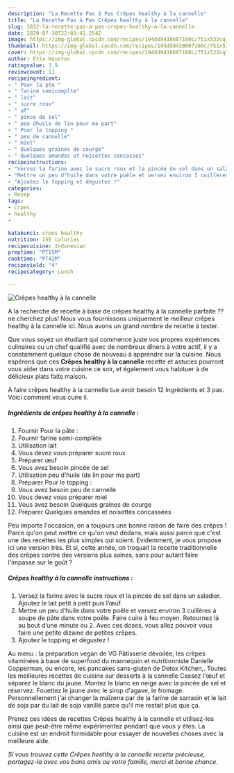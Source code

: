 ```yaml
---
description: "La Recette Pas à Pas Crêpes healthy à la cannelle"
title: "La Recette Pas à Pas Crêpes healthy à la cannelle"
slug: 3812-la-recette-pas-a-pas-crepes-healthy-a-la-cannelle
date: 2020-07-30T22:03:41.254Z
image: https://img-global.cpcdn.com/recipes/194dd9438607160c/751x532cq70/crepes-healthy-a-la-cannelle-photo-principale-de-la-recette.jpg
thumbnail: https://img-global.cpcdn.com/recipes/194dd9438607160c/751x532cq70/crepes-healthy-a-la-cannelle-photo-principale-de-la-recette.jpg
cover: https://img-global.cpcdn.com/recipes/194dd9438607160c/751x532cq70/crepes-healthy-a-la-cannelle-photo-principale-de-la-recette.jpg
author: Etta Houston
ratingvalue: 3.9
reviewcount: 11
recipeingredient:
- " Pour la pte "
- " farine semicomplte"
- " lait"
- " sucre roux"
- " uf"
- " pince de sel"
- " peu dhuile de lin pour ma part"
- " Pour le topping "
- " peu de cannelle"
- " miel"
- " Quelques graines de courge"
- " Quelques amandes et noisettes concasses"
recipeinstructions:
- "Versez la farine avec le sucre roux et la pincée de sel dans un saladier. Ajoutez le lait petit à petit puis l’œuf."
- "Mettre un peu d’huile dans votre poêle et versez environ 3 cuillères à soupe de pâte dans votre poêle. Faire cuire à feu moyen. Retournez là au bout d’une minute ou 2. Avec ces doses, vous allez pouvoir vous faire une petite dizaine de petites crêpes."
- "Ajoutez le topping et dégustez !"
categories:
- Resep
tags:
- crpes
- healthy
- 

katakunci: crpes healthy  
nutrition: 155 calories
recipecuisine: Indonesian
preptime: "PT15M"
cooktime: "PT42M"
recipeyield: "4"
recipecategory: Lunch

---
```



![Crêpes healthy à la cannelle](https://img-global.cpcdn.com/recipes/194dd9438607160c/751x532cq70/crepes-healthy-a-la-cannelle-photo-principale-de-la-recette.jpg)

A la recherche de recette à base de crêpes healthy à la cannelle parfaite ?? ne cherchez plus! Nous vous fournissons uniquement le meilleur crêpes healthy à la cannelle ici. Nous avons un grand nombre de recette à tester.

Que vous soyez un étudiant qui commence juste vos propres expériences culinaires ou un chef qualifié avec de nombreux dîners à votre actif, il y a constamment quelque chose de nouveau à apprendre sur la cuisine. Nous espérons que ces <strong> Crêpes healthy à la cannelle </strong> recette et astuces pourront vous aider dans votre cuisine ce soir, et également vous habituer à de délicieux plats faits maison.

<!--inarticleads1-->

À faire crêpes healthy à la cannelle tue avoir besoin 12 Ingrédients et 3 pas. Voici comment vous cuire il.

##### Ingrédients de crêpes healthy à la cannelle :

1. Fournir  Pour la pâte :
1. Fournir  farine semi-complète
1. Utilisation  lait
1. Vous devez vous préparer  sucre roux
1. Préparer  œuf
1. Vous avez besoin  pincée de sel
1. Utilisation  peu d’huile (de lin pour ma part)
1. Préparer  Pour le topping :
1. Vous avez besoin  peu de cannelle
1. Vous devez vous préparer  miel
1. Vous avez besoin  Quelques graines de courge
1. Préparer  Quelques amandes et noisettes concassées


Peu importe l&#39;occasion, on a toujours une bonne raison de faire des crêpes ! Parce qu&#39;on peut mettre ce qu&#39;on veut dedans, mais aussi parce que c&#39;est une des recettes les plus simples qui soient. Evidemment, je vous propose ici une version très. Et si, cette année, on troquait la recette traditionnelle des crêpes contre des versions plus saines, sans pour autant faire l&#39;impasse sur le goût ? 

<!--inarticleads2-->

##### Crêpes healthy à la cannelle instructions :

1. Versez la farine avec le sucre roux et la pincée de sel dans un saladier. Ajoutez le lait petit à petit puis l’œuf.
1. Mettre un peu d’huile dans votre poêle et versez environ 3 cuillères à soupe de pâte dans votre poêle. Faire cuire à feu moyen. Retournez là au bout d’une minute ou 2. Avec ces doses, vous allez pouvoir vous faire une petite dizaine de petites crêpes.
1. Ajoutez le topping et dégustez !


Au menu : la préparation vegan de VG Pâtisserie dévoilée, les crêpes vitaminées à base de superfood du mannequin et nutritionniste Danielle Copperman, ou encore, les pancakes sans-gluten de Detox Kitchen,. Toutes les meilleures recettes de cuisine sur desserts à la cannelle Cassez l&#39;œuf et séparez le blanc du jaune. Montez le blanc en neige avec la pincée de sel et réservez. Fouettez le jaune avec le sirop d&#39;agave, le fromage. Personnellement j&#39;ai changer la maïzena par de la farine de sarrasin et le lait de soja par du lait de soja vanillé parce qu&#39;il me restait plus que ça. 

<!--inarticleads1-->

<p>
Prenez ces idées de recettes Crêpes healthy à la cannelle et utilisez-les ainsi que peut-être même expérimentez pendant que vous y êtes. La cuisine est un endroit formidable pour essayer de nouvelles choses avec la meilleure aide.
</p>

<p>
<i>Si vous trouvez cette Crêpes healthy à la cannelle recette précieuse, partagez-la avec vos bons amis ou votre famille, merci et bonne chance.</i>
</p>
